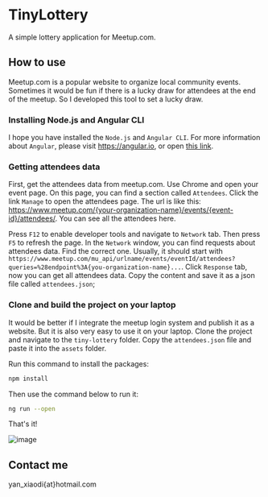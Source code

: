 # TinyLottery
A simple lottery application for Meetup.com.

## How to use
Meetup.com is a popular website to organize local community events. Sometimes it would be fun if there is a lucky draw for attendees at the end of the meetup. So I developed this tool to set a lucky draw.

### Installing Node.js and Angular CLI
I hope you have installed the `Node.js` and `Angular CLI`. For more information about `Angular`, please visit https://angular.io, or open [this link](/tiny-lottery).

### Getting attendees data
First, get the attendees data from meetup.com. Use Chrome and open your event page. On this page, you can find a section called `Attendees`. Click the link `Manage` to open the attendees page. The url is like this: https://www.meetup.com/{your-organization-name}/events/{event-id}/attendees/. You can see all the attendees here.

Press `F12` to enable developer tools and navigate to `Network` tab. Then press `F5` to refresh the page. In the `Network` window, you can find requests about attendees data. Find the correct one. Usually, it should start with `https://www.meetup.com/mu_api/urlname/events/eventId/attendees?queries=%28endpoint%3A{you-organization-name}...`. Click `Response` tab, now you can get all attendees data. Copy the content and save it as a json file called `attendees.json`;

### Clone and build the project on your laptop
It would be better if I integrate the meetup login system and publish it as a website. But it is also very easy to use it on your laptop. Clone the project and navigate to the `tiny-lottery` folder. Copy the `attendees.json` file and paste it into the `assets` folder.

Run this command to install the packages:

```bash
npm install
```

Then use the command below to run it:

```bash
ng run --open
```

That's it!

![image](/tiny-lottery.gif)

## Contact me
yan_xiaodi{at}hotmail.com
